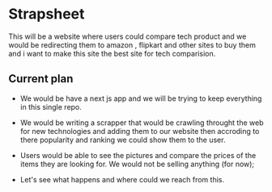 # Strapsheet

This will be a website where users could compare tech product and we would be redirecting them to amazon , flipkart and other sites to buy them and i want to make this site the best site for tech comparision.


## Current plan
- We would be have a next js app and we will be trying to keep everything in this single repo.

- We would be writing a scrapper that would be crawling throught the web for new technologies and adding them to our website then accroding to there popularity and ranking we could show them to the user.

- Users would be able to see the pictures and compare the prices of the items they are looking for. We would not be selling anything (for now);

- Let's see what happens and where could we reach from this.
